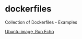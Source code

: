 # dockerfiles
Collection of Dockerfiles - Examples 


[Ubuntu image, Run Echo](../blob/master/ubuntu_run_echo)
